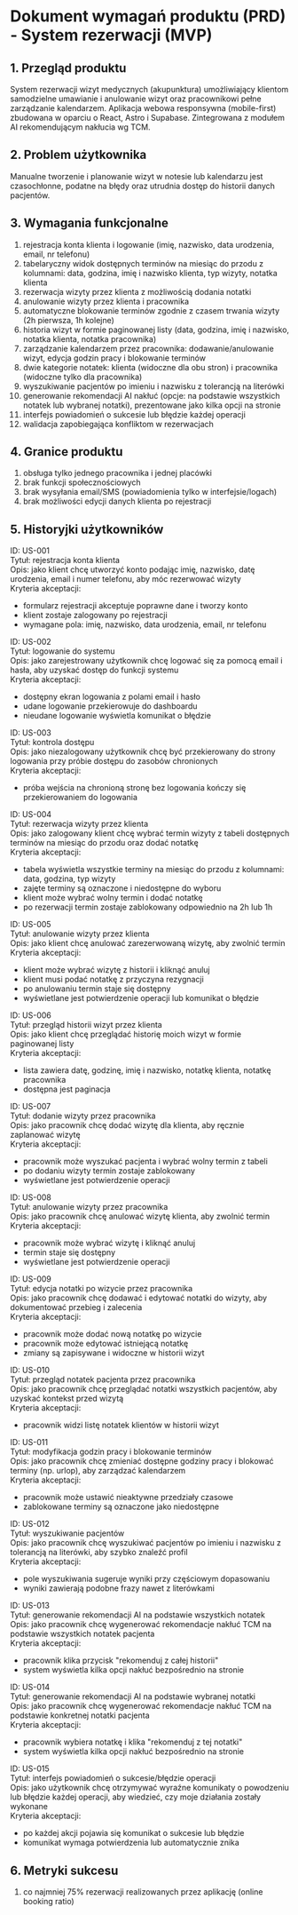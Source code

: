# Dokument wymagań produktu (PRD) - System rezerwacji (MVP)

## 1. Przegląd produktu

System rezerwacji wizyt medycznych (akupunktura) umożliwiający klientom samodzielne umawianie i anulowanie wizyt oraz pracownikowi pełne zarządzanie kalendarzem. Aplikacja webowa responsywna (mobile-first) zbudowana w oparciu o React, Astro i Supabase. Zintegrowana z modułem AI rekomendującym nakłucia wg TCM.

## 2. Problem użytkownika

Manualne tworzenie i planowanie wizyt w notesie lub kalendarzu jest czasochłonne, podatne na błędy oraz utrudnia dostęp do historii danych pacjentów.

## 3. Wymagania funkcjonalne

1. rejestracja konta klienta i logowanie (imię, nazwisko, data urodzenia, email, nr telefonu)
2. tabelaryczny widok dostępnych terminów na miesiąc do przodu z kolumnami: data, godzina, imię i nazwisko klienta, typ wizyty, notatka klienta
3. rezerwacja wizyty przez klienta z możliwością dodania notatki
4. anulowanie wizyty przez klienta i pracownika
5. automatyczne blokowanie terminów zgodnie z czasem trwania wizyty (2h pierwsza, 1h kolejne)
6. historia wizyt w formie paginowanej listy (data, godzina, imię i nazwisko, notatka klienta, notatka pracownika)
7. zarządzanie kalendarzem przez pracownika: dodawanie/anulowanie wizyt, edycja godzin pracy i blokowanie terminów
8. dwie kategorie notatek: klienta (widoczne dla obu stron) i pracownika (widoczne tylko dla pracownika)
9. wyszukiwanie pacjentów po imieniu i nazwisku z tolerancją na literówki
10. generowanie rekomendacji AI nakłuć (opcje: na podstawie wszystkich notatek lub wybranej notatki), prezentowane jako kilka opcji na stronie
11. interfejs powiadomień o sukcesie lub błędzie każdej operacji
12. walidacja zapobiegająca konfliktom w rezerwacjach

## 4. Granice produktu

1. obsługa tylko jednego pracownika i jednej placówki
2. brak funkcji społecznościowych
3. brak wysyłania email/SMS (powiadomienia tylko w interfejsie/logach)
4. brak możliwości edycji danych klienta po rejestracji

## 5. Historyjki użytkowników

ID: US-001  
Tytuł: rejestracja konta klienta  
Opis: jako klient chcę utworzyć konto podając imię, nazwisko, datę urodzenia, email i numer telefonu, aby móc rezerwować wizyty  
Kryteria akceptacji:

- formularz rejestracji akceptuje poprawne dane i tworzy konto
- klient zostaje zalogowany po rejestracji
- wymagane pola: imię, nazwisko, data urodzenia, email, nr telefonu

ID: US-002  
Tytuł: logowanie do systemu  
Opis: jako zarejestrowany użytkownik chcę logować się za pomocą email i hasła, aby uzyskać dostęp do funkcji systemu  
Kryteria akceptacji:

- dostępny ekran logowania z polami email i hasło
- udane logowanie przekierowuje do dashboardu
- nieudane logowanie wyświetla komunikat o błędzie

ID: US-003  
Tytuł: kontrola dostępu  
Opis: jako niezalogowany użytkownik chcę być przekierowany do strony logowania przy próbie dostępu do zasobów chronionych  
Kryteria akceptacji:

- próba wejścia na chronioną stronę bez logowania kończy się przekierowaniem do logowania

ID: US-004  
Tytuł: rezerwacja wizyty przez klienta  
Opis: jako zalogowany klient chcę wybrać termin wizyty z tabeli dostępnych terminów na miesiąc do przodu oraz dodać notatkę  
Kryteria akceptacji:

- tabela wyświetla wszystkie terminy na miesiąc do przodu z kolumnami: data, godzina, typ wizyty
- zajęte terminy są oznaczone i niedostępne do wyboru
- klient może wybrać wolny termin i dodać notatkę
- po rezerwacji termin zostaje zablokowany odpowiednio na 2h lub 1h

ID: US-005  
Tytuł: anulowanie wizyty przez klienta  
Opis: jako klient chcę anulować zarezerwowaną wizytę, aby zwolnić termin  
Kryteria akceptacji:

- klient może wybrać wizytę z historii i kliknąć anuluj
- klient musi podać notatkę z przyczyna rezygnacji
- po anulowaniu termin staje się dostępny
- wyświetlane jest potwierdzenie operacji lub komunikat o błędzie

ID: US-006  
Tytuł: przegląd historii wizyt przez klienta  
Opis: jako klient chcę przeglądać historię moich wizyt w formie paginowanej listy  
Kryteria akceptacji:

- lista zawiera datę, godzinę, imię i nazwisko, notatkę klienta, notatkę pracownika
- dostępna jest paginacja

ID: US-007  
Tytuł: dodanie wizyty przez pracownika  
Opis: jako pracownik chcę dodać wizytę dla klienta, aby ręcznie zaplanować wizytę  
Kryteria akceptacji:

- pracownik może wyszukać pacjenta i wybrać wolny termin z tabeli
- po dodaniu wizyty termin zostaje zablokowany
- wyświetlane jest potwierdzenie operacji

ID: US-008  
Tytuł: anulowanie wizyty przez pracownika  
Opis: jako pracownik chcę anulować wizytę klienta, aby zwolnić termin  
Kryteria akceptacji:

- pracownik może wybrać wizytę i kliknąć anuluj
- termin staje się dostępny
- wyświetlane jest potwierdzenie operacji

ID: US-009  
Tytuł: edycja notatki po wizycie przez pracownika  
Opis: jako pracownik chcę dodawać i edytować notatki do wizyty, aby dokumentować przebieg i zalecenia  
Kryteria akceptacji:

- pracownik może dodać nową notatkę po wizycie
- pracownik może edytować istniejącą notatkę
- zmiany są zapisywane i widoczne w historii wizyt

ID: US-010  
Tytuł: przegląd notatek pacjenta przez pracownika  
Opis: jako pracownik chcę przeglądać notatki wszystkich pacjentów, aby uzyskać kontekst przed wizytą  
Kryteria akceptacji:

- pracownik widzi listę notatek klientów w historii wizyt

ID: US-011  
Tytuł: modyfikacja godzin pracy i blokowanie terminów  
Opis: jako pracownik chcę zmieniać dostępne godziny pracy i blokować terminy (np. urlop), aby zarządzać kalendarzem  
Kryteria akceptacji:

- pracownik może ustawić nieaktywne przedziały czasowe
- zablokowane terminy są oznaczone jako niedostępne

ID: US-012  
Tytuł: wyszukiwanie pacjentów  
Opis: jako pracownik chcę wyszukiwać pacjentów po imieniu i nazwisku z tolerancją na literówki, aby szybko znaleźć profil  
Kryteria akceptacji:

- pole wyszukiwania sugeruje wyniki przy częściowym dopasowaniu
- wyniki zawierają podobne frazy nawet z literówkami

ID: US-013  
Tytuł: generowanie rekomendacji AI na podstawie wszystkich notatek  
Opis: jako pracownik chcę wygenerować rekomendacje nakłuć TCM na podstawie wszystkich notatek pacjenta  
Kryteria akceptacji:

- pracownik klika przycisk "rekomenduj z całej historii"
- system wyświetla kilka opcji nakłuć bezpośrednio na stronie

ID: US-014  
Tytuł: generowanie rekomendacji AI na podstawie wybranej notatki  
Opis: jako pracownik chcę wygenerować rekomendacje nakłuć TCM na podstawie konkretnej notatki pacjenta  
Kryteria akceptacji:

- pracownik wybiera notatkę i klika "rekomenduj z tej notatki"
- system wyświetla kilka opcji nakłuć bezpośrednio na stronie

ID: US-015  
Tytuł: interfejs powiadomień o sukcesie/błędzie operacji  
Opis: jako użytkownik chcę otrzymywać wyraźne komunikaty o powodzeniu lub błędzie każdej operacji, aby wiedzieć, czy moje działania zostały wykonane  
Kryteria akceptacji:

- po każdej akcji pojawia się komunikat o sukcesie lub błędzie
- komunikat wymaga potwierdzenia lub automatycznie znika

## 6. Metryki sukcesu

1. co najmniej 75% rezerwacji realizowanych przez aplikację (online booking ratio)
